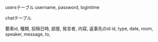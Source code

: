 usersテーブル
username, password, logintime


chatテーブル

要素id, 種類, 投稿日時, 部屋, 発言者, 内容, 返事先のid
id, type, date, room, speaker, message, to, 
